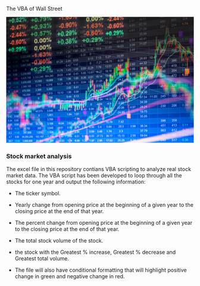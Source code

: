 The VBA of Wall Street

![stock Market](Images/stockmarket.jpg)

### Stock market analysis

The excel file in this repository contians VBA scripting to analyze real stock market data. The VBA script has been developed to loop through all the stocks for one year and output the following information:

  * The ticker symbol.

  * Yearly change from opening price at the beginning of a given year to the closing price at the end of that year.

  * The percent change from opening price at the beginning of a given year to the closing price at the end of that year.

  * The total stock volume of the stock.
  
  * the stock with the Greatest % increase, Greatest % decrease and Greatest total volume.

* The file will also have conditional formatting that will highlight positive change in green and negative change in red.






